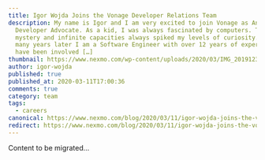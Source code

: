 ```yaml
---
title: Igor Wojda Joins the Vonage Developer Relations Team
description: My name is Igor and I am very excited to join Vonage as Android
  Developer Advocate. As a kid, I was always fascinated by computers. The
  mystery and infinite capacities always spiked my levels of curiosity. Now,
  many years later I am a Software Engineer with over 12 years of experience. I
  have been involved […]
thumbnail: https://www.nexmo.com/wp-content/uploads/2020/03/IMG_20191230_142410-1-1.jpg
author: igor-wojda
published: true
published_at: 2020-03-11T17:00:36
comments: true
category: team
tags:
  - careers
canonical: https://www.nexmo.com/blog/2020/03/11/igor-wojda-joins-the-vonage-developer-relations-team-dr
redirect: https://www.nexmo.com/blog/2020/03/11/igor-wojda-joins-the-vonage-developer-relations-team-dr
---
```

Content to be migrated...
